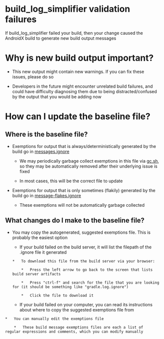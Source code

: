 # build_log_simplifier validation failures

If build_log_simplifier failed your build, then your change caused the AndroidX build to generate new build output messages

# Why is new build output important?

   *   This new output might contain new warnings. If you can fix these issues, please do so

   *   Developers in the future might encounter unrelated build failures, and could have difficulty diagnosing them due to being distracted/confused by the output that you would be adding now

# How can I update the baseline file?

##   Where is the baseline file?

   *   Exemptions for output that is always/deterministically generated by the build go in [messages.ignore](https://android.googlesource.com/platform/frameworks/support/+/androidx-master-dev/development/build_log_simplifier/messages.ignore)

       *   We may periodically garbage collect exemptions in this file via [gc.sh](https://android.googlesource.com/platform/frameworks/support/+/androidx-master-dev/development/build_log_simplifier/gc.sh), so they may be automatically removed after their underlying issue is fixed

       *   In most cases, this will be the correct file to update

   *   Exemptions for output that is only sometimes (flakily) generated by the build go in [message-flakes.ignore](https://android.googlesource.com/platform/frameworks/support/+/androidx-master-dev/development/build_log_simplifier/message-flakes.ignore)

       *   These exemptions will not be automatically garbage collected

##   What changes do I make to the baseline file?

   *   You may copy the autogenerated, suggested exemptions file. This is probably the easiest option

       *    If your build failed on the build server, it will list the filepath of the .ignore file it generated

           *   To download this file from the build server via your browser:

               *   Press the left arrow to go back to the screen that lists build server artifacts

               *   Press "ctrl-f" and search for the file that you are looking for (it should be something like "gradle.log.ignore")

               *   Click the file to download it

        *    If your build failed on your computer, you can read its instructions about where to copy the suggested exemptions file from

    *   You can manually edit the exemptions file

        *   These build message exemptions files are each a list of regular expressions and comments, which you can modify manually
